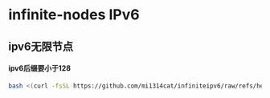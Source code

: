 # infinite-nodes IPv6 
## ipv6无限节点  
#### ipv6后缀要小于128
```bash
bash <(curl -fsSL https://github.com/mi1314cat/infiniteipv6/raw/refs/heads/main/infinite-nodes.sh)
```
